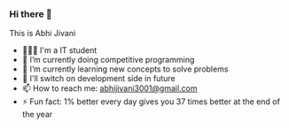 ### Hi there 👋
This is Abhi Jivani

- 👨🏻‍💻 I'm a IT student
- 🔭 I’m currently doing competitive programming
- 🌱 I’m currently learning new concepts to solve problems
- 🔮 I'll switch on development side in future
- 📫 How to reach me: abhijivani3001@gmail.com
- ⚡ Fun fact: 1% better every day gives you 37 times better at the end of the year

